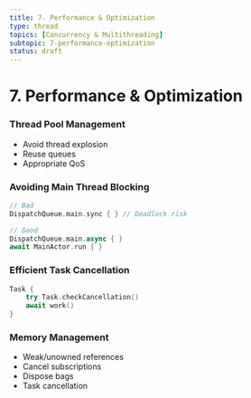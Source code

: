 ```yaml
---
title: 7. Performance & Optimization
type: thread
topics: [Concurrency & Multithreading]
subtopic: 7-performance-optimization
status: draft
---
```


# 7. Performance & Optimization


### Thread Pool Management
- Avoid thread explosion
- Reuse queues
- Appropriate QoS

### Avoiding Main Thread Blocking
```swift
// Bad
DispatchQueue.main.sync { } // Deadlock risk

// Good
DispatchQueue.main.async { }
await MainActor.run { }
```

### Efficient Task Cancellation
```swift
Task {
    try Task.checkCancellation()
    await work()
}
```

### Memory Management
- Weak/unowned references
- Cancel subscriptions
- Dispose bags
- Task cancellation

